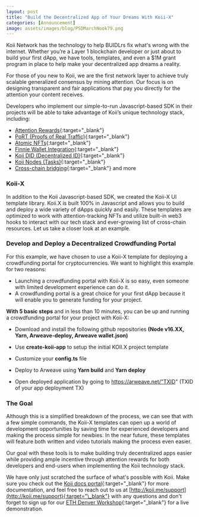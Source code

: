 ```yaml
---
layout: post
title: "Build the Decentralized App of Your Dreams With Koii-X"
categories: [Announcement]
image: assets/images/blog/PSDMarchNook79.png
---
```


Koii Network has the technology to help BUIDLrs fix what's wrong with the internet. Whether you’re a Layer 1 blockchain developer or just about to build your first dApp, we have tools, templates, and even a $1M grant program in place to help make your decentralized app dreams a reality.

For those of you new to Koii, we are the first network layer to achieve truly scalable generalized consensus by mining attention. Our focus is on designing transparent and fair applications that pay you directly for the attention your content receives.

Developers who implement our simple-to-run Javascript-based SDK in their projects will be able to take advantage of Koii’s unique technology stack, including:


- [Attention Rewards](https://blog.koii.network/What-Is-The-Attention_Economy/){:target="\_blank"}
- [PoRT (Proofs of Real Traffic)](https://koii.network/proofs-of-real-traffic.pdf){:target="\_blank"}
- [Atomic NFTs](https://atomicnft.com){:target="\_blank"}
- [Finnie Wallet Integration](https://github.com/koii-network/Finnie.site){:target="\_blank"}
- [Koii DID (Decentralized ID)](https://blog.koii.network/DID/){:target="\_blank"}
- [Koii Nodes (Tasks)](https://koii.network/earn/everyone){:target="\_blank"}
- [Cross-chain bridging](https://blog.koii.network/Ethereum-to-Koii/){:target="\_blank"} and more


### Koii-X

In addition to the Koii Javascript-based SDK, we created the Koii-X UI template library. Koii.X is built 100% in Javascript and allows you to build and deploy a wide variety of dApps quickly and easily. These templates are optimized to work with attention-tracking NFTs and utilize built-in web3 hooks to interact with our tech stack and ever-growing list of cross-chain resources. Let us take a closer look at an example.


### Develop and Deploy a Decentralized Crowdfunding Portal


For this example, we have chosen to use a Koii-X template for deploying a crowdfunding portal for cryptocurrencies. We want to highlight this example for two reasons:

- Launching a crowdfunding portal with Koii-X is so easy, even someone with limited development experience can do it.
- A crowdfunding portal is a great choice for your first dApp because it will enable you to generate funding for your project.

**With 5 basic steps** and in less than 10 minutes, you can be up and running a crowdfunding portal for your project with Koii-X:

- Download and install the following github repositories **(Node v16.XX, Yarn, Arweave-deploy, Arweave wallet.json)**

- Use **create-koii-app** to setup the initial KOII.X project template
- Customize your **config.ts** file
- Deploy to Arweave using **Yarn build** and **Yarn deploy**
- Open deployed application by going to https://arweave.net/"TXID" (TXID of your app deployment TX)

### The Goal

Although this is a simplified breakdown of the process, we can see that with a few simple commands, the Koii-X templates can open up a world of development opportunities by saving time for experienced developers and making the process simple for newbies. In the near future, these templates will feature both written and video tutorials making the process even easier.

Our goal with these tools is to make building truly decentralized apps easier while providing ample incentive through attention rewards for both developers and end-users when implementing the Koii technology stack.

We have only just scratched the surface of what's possible with Koii. Make sure you check out the [Koii docs portal](http://koii.me/dev_docs){:target="\_blank"} for more documentation, and feel free to reach out to us at [http://koii.me/support](http://koii.me/support){:target="\_blank"} with any questions and don't forget to sign up for our [ETH Denver Workshop](https://koii.me/ETHDenWorkshop){:target="\_blank"} for a live demonstration.


